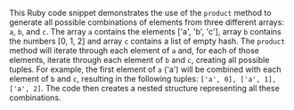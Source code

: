 This Ruby code snippet demonstrates the use of the `product` method to generate all possible combinations of elements from three different arrays: `a`, `b`, and `c`. The array `a` contains the elements ['a', 'b', 'c'], array `b` contains the numbers [0, 1, 2] and array `c` contains a list of empty hash. The `product` method will iterate through each element of `a` and, for each of those elements, iterate through each element of `b` and `c`, creating all possible tuples.  For example, the first element of `a` ('a') will be combined with each element of `b` and `c`, resulting in the following tuples: `['a', 0], ['a', 1], ['a', 2]`.  The code then creates a nested structure representing all these combinations.

